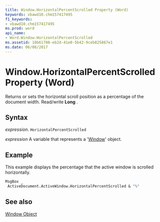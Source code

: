 ```yaml
---
title: Window.HorizontalPercentScrolled Property (Word)
keywords: vbawd10.chm157417495
f1_keywords:
- vbawd10.chm157417495
ms.prod: word
api_name:
- Word.Window.HorizontalPercentScrolled
ms.assetid: 18b61708-eb2d-41e0-5b42-9ceb825867e1
ms.date: 06/08/2017
---
```



# Window.HorizontalPercentScrolled Property (Word)

Returns or sets the horizontal scroll position as a percentage of the document width. Read/write  **Long** .


## Syntax

 _expression_. `HorizontalPercentScrolled`

 _expression_ A variable that represents a '[Window](Word.Window.md)' object.


## Example

This example displays the percentage that the active window is scrolled horizontally.


```vb
MsgBox _ 
 ActiveDocument.ActiveWindow.HorizontalPercentScrolled & "%"
```


## See also


[Window Object](Word.Window.md)

